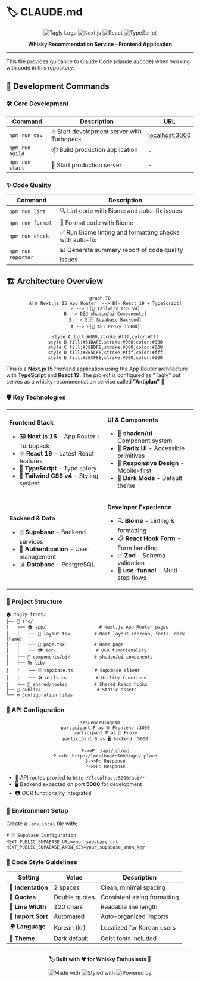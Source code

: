 # 🏷️ CLAUDE.md

<div align="center">

![Tagly Logo](https://img.shields.io/badge/Tagly-Frontend-blue?style=for-the-badge)
![Next.js](https://img.shields.io/badge/Next.js-15.4.1-black?style=for-the-badge&logo=next.js)
![React](https://img.shields.io/badge/React-19.1.0-61DAFB?style=for-the-badge&logo=react)
![TypeScript](https://img.shields.io/badge/TypeScript-5-3178C6?style=for-the-badge&logo=typescript)

**Whisky Recommendation Service - Frontend Application**

</div>

---

This file provides guidance to Claude Code (claude.ai/code) when working with code in this repository.

## 🚀 Development Commands

### 🛠️ Core Development
| Command | Description | URL |
|---------|-------------|-----|
| `npm run dev` | 🔥 Start development server with Turbopack | [localhost:3000](http://localhost:3000) |
| `npm run build` | 📦 Build production application | - |
| `npm run start` | 🌟 Start production server | - |

### ✨ Code Quality
| Command | Description |
|---------|-------------|
| `npm run lint` | 🔍 Lint code with Biome and auto-fix issues |
| `npm run format` | 💅 Format code with Biome |
| `npm run check` | ✅ Run Biome linting and formatting checks with auto-fix |
| `npm run reporter` | 📊 Generate summary report of code quality issues |

## 🏗️ Architecture Overview

<div align="center">

```mermaid
graph TD
    A[🌐 Next.js 15 App Router] --> B[⚛️ React 19 + TypeScript]
    B --> C[🎨 Tailwind CSS v4]
    B --> D[🧩 shadcn/ui Components]
    B --> E[🗄️ Supabase Backend]
    A --> F[🔄 API Proxy :5000]

    style A fill:#000,stroke:#fff,color:#fff
    style B fill:#61DAFB,stroke:#000,color:#000
    style C fill:#38BDF8,stroke:#000,color:#000
    style D fill:#8B5CF6,stroke:#fff,color:#fff
    style E fill:#3ECF8E,stroke:#000,color:#000
```

</div>

This is a **Next.js 15** frontend application using the App Router architecture with **TypeScript** and **React 19**. The project is configured as "Tagly" but serves as a whisky recommendation service called **"Antiplan"** 🥃.

### 🛡️ Key Technologies

<table>
<tr>
<td>

**Frontend Stack**
- 🖼️ **Next.js 15** - App Router + Turbopack
- ⚛️ **React 19** - Latest React features
- 📝 **TypeScript** - Type safety
- 🎨 **Tailwind CSS v4** - Styling system

</td>
<td>

**UI & Components**
- 🧩 **shadcn/ui** - Component system
- 🔘 **Radix UI** - Accessible primitives
- 📱 **Responsive Design** - Mobile-first
- 🌙 **Dark Mode** - Default theme

</td>
</tr>
<tr>
<td>

**Backend & Data**
- 🗄️ **Supabase** - Backend services
- 🔐 **Authentication** - User management
- 📊 **Database** - PostgreSQL

</td>
<td>

**Developer Experience**
- 🔍 **Biome** - Linting & formatting
- 📋 **React Hook Form** - Form handling
- ✅ **Zod** - Schema validation
- 🚀 **use-funnel** - Multi-step flows

</td>
</tr>
</table>

### 📁 Project Structure

```
🏠 tagly-front/
├── 📱 src/
│   ├── 🏠 app/                    # Next.js App Router pages
│   │   ├── 🎨 layout.tsx         # Root layout (Korean, fonts, dark theme)
│   │   ├── 🏡 page.tsx           # Home page
│   │   └── 📷 ocr/               # OCR functionality
│   ├── 🧩 components/ui/         # shadcn/ui components
│   ├── 📚 lib/
│   │   ├── 🗄️ supabase.ts        # Supabase client
│   │   └── 🛠️ utils.ts           # Utility functions
│   └── 🔗 shared/hooks/          # Shared React hooks
├── 🎨 public/                     # Static assets
└── ⚙️ Configuration files
```

### 🔌 API Configuration

<div align="center">

```mermaid
sequenceDiagram
    participant F as 🌐 Frontend :3000
    participant P as 🔄 Proxy
    participant B as 🖥️ Backend :5000

    F->>P: /api/upload
    P->>B: http://localhost:5000/api/upload
    B->>P: Response
    P->>F: Response
```

</div>

- 🔄 API routes proxied to `http://localhost:5000/api/*`
- 🖥️ Backend expected on port **5000** for development
- 📷 OCR functionality integrated

### 🔐 Environment Setup

Create a `.env.local` file with:

```env
# 🗄️ Supabase Configuration
NEXT_PUBLIC_SUPABASE_URL=your_supabase_url
NEXT_PUBLIC_SUPABASE_ANON_KEY=your_supabase_anon_key
```

### 💅 Code Style Guidelines

<div align="center">

| Setting | Value | Description |
|---------|-------|-------------|
| 🔢 **Indentation** | 2 spaces | Clean, minimal spacing |
| 💬 **Quotes** | Double quotes | Consistent string formatting |
| 📏 **Line Width** | 120 chars | Readable line length |
| 🔄 **Import Sort** | Automated | Auto-organized imports |
| 🌍 **Language** | Korean (kr) | Localized for Korean users |
| 🎨 **Theme** | Dark default | Geist fonts included |

</div>

---

<div align="center">

**🏷️ Built with ❤️ for Whisky Enthusiasts 🥃**

![Made with](https://img.shields.io/badge/Made%20with-Next.js-black?style=flat-square&logo=next.js)
![Styled with](https://img.shields.io/badge/Styled%20with-Tailwind-38BDF8?style=flat-square&logo=tailwindcss)
![Powered by](https://img.shields.io/badge/Powered%20by-Supabase-3ECF8E?style=flat-square&logo=supabase)

</div>